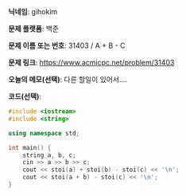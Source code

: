 **닉네임**: gihokim

**문제 플랫폼**: 백준

**문제 이름 또는 번호**: 31403 / A + B - C

**문제 링크**: https://www.acmicpc.net/problem/31403

**오늘의 메모(선택)**: 다른 할일이 있어서....

**코드(선택)**:

```c++
#include <iostream>
#include <string>

using namespace std;

int main() {
	string a, b, c;
	cin >> a >> b >> c;
	cout << stoi(a) + stoi(b) - stoi(c) << '\n';
	cout << stoi(a + b) - stoi(c) << '\n';
}
```
